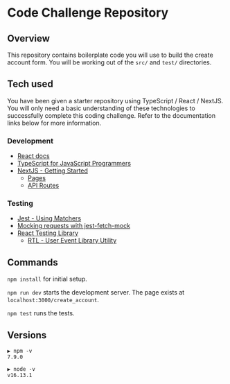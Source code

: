 # Code Challenge Repository

## Overview

This repository contains boilerplate code you will use to build the create account form.
You will be working out of the `src/` and `test/` directories.

## Tech used

You have been given a starter repository using TypeScript / React / NextJS.
You will only need a basic understanding of these technologies to successfully
complete this coding challenge. Refer to the documentation links below for more information.

### Development

- [React docs](https://reactjs.org/docs/hello-world.html)
- [TypeScript for JavaScript Programmers](https://www.typescriptlang.org/docs/handbook/typescript-in-5-minutes.html)
- [NextJS - Getting Started](https://nextjs.org/docs/getting-started)
  - [Pages](https://nextjs.org/docs/basic-features/pages)
  - [API Routes](https://nextjs.org/docs/api-routes/introduction)

### Testing

- [Jest - Using Matchers](https://jestjs.io/docs/using-matchers)
- [Mocking requests with jest-fetch-mock](https://github.com/jefflau/jest-fetch-mock#readme)
- [React Testing Library](https://testing-library.com/docs/react-testing-library/example-intro)
  - [RTL - User Event Library Utility](https://testing-library.com/docs/ecosystem-user-event/)

## Commands

`npm install` for initial setup.

`npm run dev` starts the development server. The page exists at `localhost:3000/create_account`.

`npm test` runs the tests.

## Versions

```
▶ npm -v
7.9.0
```

```
▶ node -v
v16.13.1
```
